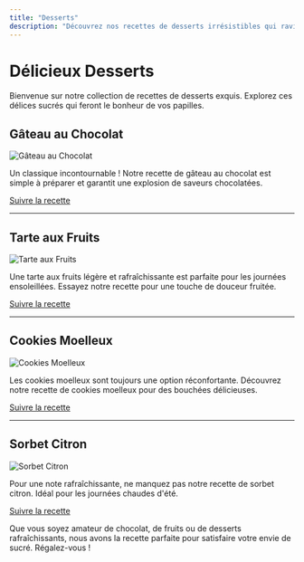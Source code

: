 ```yaml
---
title: "Desserts"
description: "Découvrez nos recettes de desserts irrésistibles qui raviront vos papilles. Des options sucrées pour tous les goûts ! Suivez nos recettes détaillées pour chaque délice."
---
```


# Délicieux Desserts

Bienvenue sur notre collection de recettes de desserts exquis. Explorez ces délices sucrés qui feront le bonheur de vos papilles.

## Gâteau au Chocolat

![Gâteau au Chocolat](/images/gateau-au-chocolat.webp)

Un classique incontournable ! Notre recette de gâteau au chocolat est simple à préparer et garantit une explosion de saveurs chocolatées.

[Suivre la recette](/recettes/gateau-au-chocolat)

---

## Tarte aux Fruits

![Tarte aux Fruits](/images/tarte-aux-fruits.webp)

Une tarte aux fruits légère et rafraîchissante est parfaite pour les journées ensoleillées. Essayez notre recette pour une touche de douceur fruitée.

[Suivre la recette](recettes/tarte-aux-fruits)

---

## Cookies Moelleux

![Cookies Moelleux](/images/cookies-moelleux.webp)

Les cookies moelleux sont toujours une option réconfortante. Découvrez notre recette de cookies moelleux pour des bouchées délicieuses.

[Suivre la recette](/recettes/cookies-moelleux)

---

## Sorbet Citron

![Sorbet Citron](/images/sorbet-au-citron.webp)

Pour une note rafraîchissante, ne manquez pas notre recette de sorbet citron. Idéal pour les journées chaudes d'été.

[Suivre la recette](/recettes/sorbet-au-citron)

Que vous soyez amateur de chocolat, de fruits ou de desserts rafraîchissants, nous avons la recette parfaite pour satisfaire votre envie de sucré. Régalez-vous !
